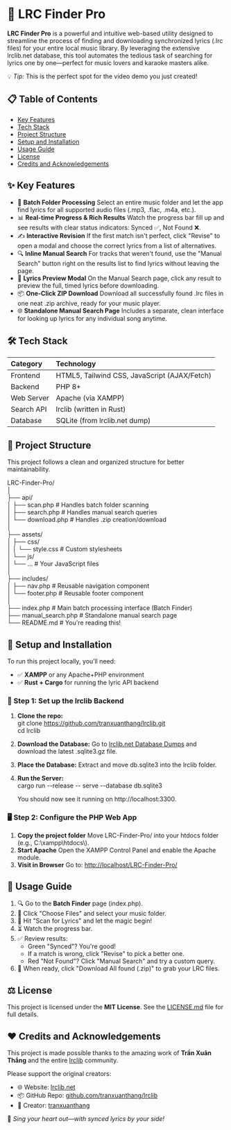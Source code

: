 # **🎵 LRC Finder Pro**

**LRC Finder Pro** is a powerful and intuitive web-based utility designed to streamline the process of finding and downloading synchronized lyrics (.lrc files) for your entire local music library. By leveraging the extensive lrclib.net database, this tool automates the tedious task of searching for lyrics one by one—perfect for music lovers and karaoke masters alike.

💡 *Tip:* This is the perfect spot for the video demo you just created\!

## **📋 Table of Contents**

* [Key Features](https://www.google.com/search?q=%23-key-features)  
* [Tech Stack](https://www.google.com/search?q=%23-tech-stack)  
* [Project Structure](https://www.google.com/search?q=%23-project-structure)  
* [Setup and Installation](https://www.google.com/search?q=%23-setup-and-installation)  
* [Usage Guide](https://www.google.com/search?q=%23-usage-guide)  
* [License](https://www.google.com/search?q=%23-license)  
* [Credits and Acknowledgements](https://www.google.com/search?q=%23%EF%B8%8F-credits-and-acknowledgements)

## **✨ Key Features**

* 📂 **Batch Folder Processing** Select an entire music folder and let the app find lyrics for all supported audio files (.mp3, .flac, .m4a, etc.).  
* 📊 **Real-time Progress & Rich Results** Watch the progress bar fill up and see results with clear status indicators: Synced ✅, Not Found ❌.  
* ✍️ **Interactive Revision** If the first match isn't perfect, click "Revise" to open a modal and choose the correct lyrics from a list of alternatives.  
* 🔍 **Inline Manual Search** For tracks that weren't found, use the "Manual Search" button right on the results list to find lyrics without leaving the page.  
* 📄 **Lyrics Preview Modal** On the Manual Search page, click any result to preview the full, timed lyrics before downloading.  
* 📦 **One-Click ZIP Download** Download all successfully found .lrc files in one neat .zip archive, ready for your music player.  
* 🌐 **Standalone Manual Search Page** Includes a separate, clean interface for looking up lyrics for any individual song anytime.

## **🛠️ Tech Stack**

| Category | Technology |
| :---- | :---- |
| Frontend | HTML5, Tailwind CSS, JavaScript (AJAX/Fetch) |
| Backend | PHP 8+ |
| Web Server | Apache (via XAMPP) |
| Search API | lrclib (written in Rust) |
| Database | SQLite (from lrclib.net dump) |

## **📁 Project Structure**

This project follows a clean and organized structure for better maintainability.

LRC-Finder-Pro/  
│  
├── api/  
│   ├── scan.php            \# Handles batch folder scanning  
│   ├── search.php          \# Handles manual search queries  
│   └── download.php        \# Handles .zip creation/download  
│  
├── assets/  
│   ├── css/  
│   │   └── style.css       \# Custom stylesheets  
│   └── js/  
│       └── ...             \# Your JavaScript files  
│  
├── includes/  
│   ├── nav.php             \# Reusable navigation component  
│   └── footer.php          \# Reusable footer component  
│  
├── index.php               \# Main batch processing interface (Batch Finder)  
├── manual\_search.php       \# Standalone manual search page  
└── README.md               \# You're reading this\!

## **🚀 Setup and Installation**

To run this project locally, you’ll need:

* ✅ **XAMPP** or any Apache+PHP environment  
* ✅ **Rust \+ Cargo** for running the lyric API backend

### **🔧 Step 1: Set up the lrclib Backend**

1. **Clone the repo:**  
   git clone https://github.com/tranxuanthang/lrclib.git  
   cd lrclib

2. **Download the Database:** Go to [lrclib.net Database Dumps](https://lrclib.net/) and download the latest .sqlite3.gz file.  
3. **Place the Database:** Extract and move db.sqlite3 into the lrclib folder.  
4. **Run the Server:**  
   cargo run \--release \-- serve \--database db.sqlite3

   You should now see it running on http://localhost:3300.

### **🖥️ Step 2: Configure the PHP Web App**

1. **Copy the project folder** Move LRC-Finder-Pro/ into your htdocs folder (e.g., C:\\xampp\\htdocs\\).  
2. **Start Apache** Open the XAMPP Control Panel and enable the Apache module.  
3. **Visit in Browser** Go to: [http://localhost/LRC-Finder-Pro/](https://www.google.com/search?q=http://localhost/LRC-Finder-Pro/)

## **📖 Usage Guide**

1. 🔍 Go to the **Batch Finder** page (index.php).  
2. 📁 Click "Choose Files" and select your music folder.  
3. 🚀 Hit "Scan for Lyrics" and let the magic begin\!  
4. ⏳ Watch the progress bar.  
5. ✅ Review results:  
   * Green "Synced"? You're good\!  
   * If a match is wrong, click "Revise" to pick a better one.  
   * Red "Not Found"? Click "Manual Search" and try a custom query.  
6. 💾 When ready, click "Download All found (.zip)" to grab your LRC files.

## **⚖️ License**

This project is licensed under the **MIT License**. See the [LICENSE.md](https://raw.githubusercontent.com/Ricardohalog1/lrc-finder-pro/refs/heads/main/LICENSE) file for full details.

## **❤️ Credits and Acknowledgements**

This project is made possible thanks to the amazing work of **Trần Xuân Thắng** and the entire [lrclib](https://github.com/tranxuanthang/lrclib) community.

Please support the original creators:

* 🌐 Website: [lrclib.net](https://lrclib.net/)  
* 📦 GitHub Repo: [github.com/tranxuanthang/lrclib](https://github.com/tranxuanthang/lrclib)  
* 👤 Creator: [tranxuanthang](https://github.com/tranxuanthang)

🎤 *Sing your heart out—with synced lyrics by your side\!*